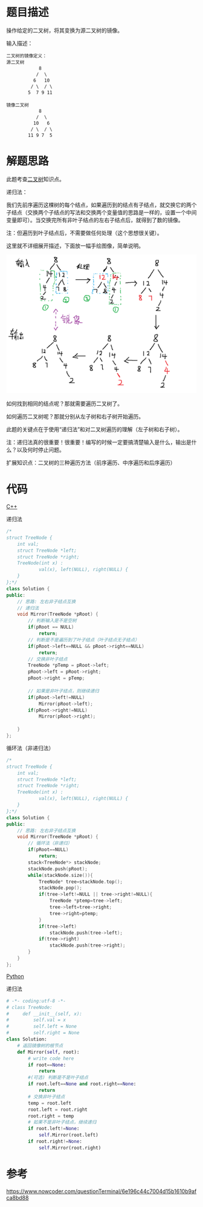 # 题目描述

操作给定的二叉树，将其变换为源二叉树的镜像。

输入描述：

```
二叉树的镜像定义：
源二叉树 
    	    8
    	   /  \
    	  6   10
    	 / \  / \
    	5  7 9 11

镜像二叉树
    	    8
    	   /  \
    	  10   6
    	 / \  / \
    	11 9 7  5
```

# 解题思路

此题考查[二叉树](https://github.com/amusi/coding-note/blob/master/Coding%20Interviews/06_ConstructBinaryTree/Binarytree.md)知识点。

递归法：

我们先前序遍历这棵树的每个结点，如果遍历到的结点有子结点，就交换它的两个子结点（交换两个子结点的写法和交换两个变量值的思路是一样的，设置一个中间变量即可）。当交换完所有非叶子结点的左右子结点后，就得到了数的镜像。

注：但遍历到叶子结点后，不需要做任何处理（这个思想很关键）。

这里就不详细展开描述，下面放一幅手绘图像，简单说明。

![图示](MirrorOfBinaryTree.png)

如何找到相同的结点呢？那就需要遍历二叉树了。

如何遍历二叉树呢？那就分别从左子树和右子树开始遍历。

此题的关键点在于使用“递归法”和对二叉树遍历的理解（左子树和右子树）。

注：递归法真的很重要！很重要！编写的时候一定要搞清楚输入是什么，输出是什么？以及何时停止问题。

扩展知识点：二叉树的三种遍历方法（前序遍历、中序遍历和后序遍历）

# 代码

[C++](SubstructureInTree.cpp)

递归法

```c++
/*
struct TreeNode {
	int val;
	struct TreeNode *left;
	struct TreeNode *right;
	TreeNode(int x) :
			val(x), left(NULL), right(NULL) {
	}
};*/
class Solution {
public:
    // 思路: 左右非子结点互换
    // 递归法
    void Mirror(TreeNode *pRoot) {
        // 判断输入是不是空树
        if(pRoot == NULL)
            return;
        // 判断是不是遍历到了叶子结点（叶子结点无子结点）
        if(pRoot->left==NULL && pRoot->right==NULL)
            return;
        // 交换非叶子结点
        TreeNode *pTemp = pRoot->left;
        pRoot->left = pRoot->right;
        pRoot->right = pTemp;
        
        // 如果是非叶子结点，则继续递归
        if(pRoot->left!=NULL)
            Mirror(pRoot->left);
        if(pRoot->right!=NULL)
            Mirror(pRoot->right);
            
    }
};
```

循环法（非递归法）

```c++
/*
struct TreeNode {
	int val;
	struct TreeNode *left;
	struct TreeNode *right;
	TreeNode(int x) :
			val(x), left(NULL), right(NULL) {
	}
};*/
class Solution {
public:
    // 思路: 左右非子结点互换
    void Mirror(TreeNode *pRoot) {
        // 循环法（非递归）
        if(pRoot==NULL)
            return;
        stack<TreeNode*> stackNode;
        stackNode.push(pRoot);
        while(stackNode.size()){
            TreeNode* tree=stackNode.top();
            stackNode.pop();
            if(tree->left!=NULL || tree->right!=NULL){
                TreeNode *ptemp=tree->left;
                tree->left=tree->right;
                tree->right=ptemp;
            }
            if(tree->left)
                stackNode.push(tree->left);
            if(tree->right)
                stackNode.push(tree->right);
        }
    }
};
```



[Python](SubstructureInTree.py)

递归法

```python
# -*- coding:utf-8 -*-
# class TreeNode:
#     def __init__(self, x):
#         self.val = x
#         self.left = None
#         self.right = None
class Solution:
    # 返回镜像树的根节点
    def Mirror(self, root):
        # write code here
        if root==None:
            return
        #(可选) 判断是不是叶子结点
        if root.left==None and root.right==None:
            return
        # 交换非叶子结点
        temp = root.left
        root.left = root.right
        root.right = temp
        # 如果不是非叶子结点，继续递归
        if root.left!=None:
            self.Mirror(root.left)
        if root.right!=None:
            self.Mirror(root.right)
```

# 参考

https://www.nowcoder.com/questionTerminal/6e196c44c7004d15b1610b9afca8bd88